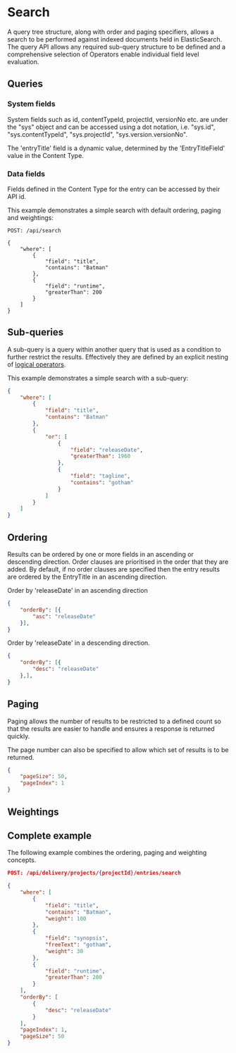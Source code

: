 # Search

A query tree structure, along with order and paging specifiers, allows a search to be performed against indexed documents held in ElasticSearch. The query API allows any required sub-query structure to be defined and a comprehensive selection of Operators enable individual field level evaluation.

## Queries

### System fields

System fields such as id, contentTypeId, projectId, versionNo etc. are under the "sys" object and can be accessed using a dot notation, i.e. "sys.id", "sys.contentTypeId", "sys.projectId", "sys.version.versionNo".

The 'entryTitle' field is a dynamic value, determined by the 'EntryTitleField' value in the Content Type.

### Data fields
Fields defined in the Content Type for the entry can be accessed by their API id.

This example demonstrates a simple search with default ordering, paging and weightings:

```http
POST: /api/search

{
    "where": [
        {
            "field": "title",
            "contains": "Batman"
        },
        {
            "field": "runtime",
            "greaterThan": 200
        }
    ]
}
```

## Sub-queries
A sub-query is a query within another query that is used as a condition to further restrict the results. Effectively they are defined by an explicit nesting of [logical operators](./query-operators.md#logical-operators).

This example demonstrates a simple search with a sub-query:

```json
{
    "where": [
        {
            "field": "title",
            "contains": "Batman"
        },
        {
            "or": [
                {
                    "field": "releaseDate",
                    "greaterThan": 1960
                },
                {
                    "field": "tagline",
                    "contains": "gotham"
                }
            ]
        }
    ]
}
```

## Ordering
Results can be ordered by one or more fields in an ascending or descending direction. Order clauses are prioritised in the order that they are added. By default, if no order clauses are specified then the entry results are ordered by the EntryTitle in an ascending direction.


Order by 'releaseDate' in an ascending direction


```json
{
    "orderBy": [{
        "asc": "releaseDate"
    }],
}
```







Order by 'releaseDate' in a descending direction.


```json
{
    "orderBy": [{
        "desc": "releaseDate"
    },],
}
```






## Paging
Paging allows the number of results to be restricted to a defined count so that the results are easier to handle and ensures a response is returned quickly.


The page number can also be specified to allow which set of results is to be returned.


```json
{
    "pageSize": 50,
    "pageIndex": 1
}
```






## Weightings



## Complete example


The following example combines the ordering, paging and weighting concepts.


```json
POST: /api/delivery/projects/{projectId}/entries/search

{
    "where": [
        {
            "field": "title",
            "contains": "Batman",
            "weight": 100
        },
        {
            "field": "synopsis",
            "freeText": "gotham",
            "weight": 30
        },
        {
            "field": "runtime",
            "greaterThan": 200
        }
    ],
    "orderBy": [
        {
            "desc": "releaseDate"
        }
    ],
    "pageIndex": 1,
    "pageSize": 50
}
```

